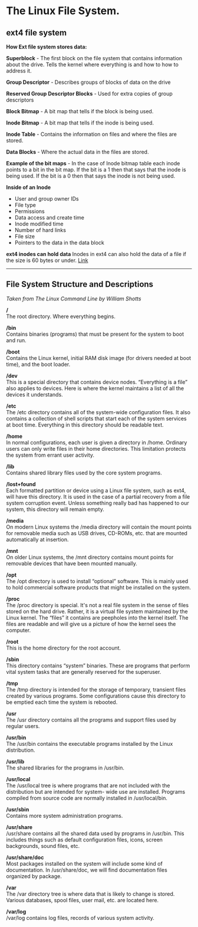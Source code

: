 # The Linux File System.

## ext4 file system

**How Ext file system stores data:**</br>

**Superblock** - The first block on the file system that contains
information about the drive. Tells the kernel where everything is and
how to how to address it. 

**Group Descriptor** - Describes groups of blocks of data on the drive

**Reserved Group Descriptor Blocks** - Used for extra copies of group
descriptors

**Block Bitmap** - A bit map that tells if the block is being used.

**Inode Bitmap** - A bit map that tells if the inode is being used.

**Inode Table** - Contains the information on files and where the files are
stored.

**Data Blocks** - Where the actual data in the files are stored. 

**Example of the bit maps** - In the case of Inode bitmap table each inode
points to a bit in the bit map. If the bit is a 1 then that says that
the inode is being used. If the bit is a 0 then that says the inode is
not being used.

**Inside of an Inode**
* User and group owner IDs
* File type
* Permissions
* Data access and create time
* Inode modified time
* Number of hard links
* File size
* Pointers to the data in the data block

**ext4 inodes can hold data**
Inodes in ext4 can also hold the data of a file if the size is 60 bytes
or under.
[Link](https://ext4.wiki.kernel.org/index.php/Ext4_Disk_Layout#Inline_Data)

---

## File System Structure and Descriptions 
*Taken from The Linux Command Line by William Shotts*

**/**</br> 
The root directory. Where everything begins.

**/bin**</br> 
Contains binaries (programs) that must be present for the
system to boot and run.

**/boot**</br> 
Contains the Linux kernel, initial RAM disk image (for
drivers needed at boot time), and the boot loader.

**/dev**</br> 
This is a special directory that contains device nodes.
“Everything is a file” also applies to devices. Here is where
the kernel maintains a list of all the devices it understands.

**/etc**</br> 
The /etc directory contains all of the system-wide
configuration files. It also contains a collection of shell
scripts that start each of the system services at boot time.
Everything in this directory should be readable text.

**/home**</br> 
In normal configurations, each user is given a directory in
/home. Ordinary users can only write files in their home
directories. This limitation protects the system from errant
user activity.

**/lib**</br> 
Contains shared library files used by the core system
programs. 

**/lost+found**</br> 
Each formatted partition or device using a Linux file system,
such as ext4, will have this directory. It is used in the case of
a partial recovery from a file system corruption event.
Unless something really bad has happened to our system,
this directory will remain empty.

**/media**</br> 
On modern Linux systems the /media directory will
contain the mount points for removable media such as USB
drives, CD-ROMs, etc. that are mounted automatically at
insertion.

**/mnt**</br> 
On older Linux systems, the /mnt directory contains mount
points for removable devices that have been mounted
manually.

**/opt**</br> 
The /opt directory is used to install “optional” software.
This is mainly used to hold commercial software products
that might be installed on the system.

**/proc**</br> 
The /proc directory is special. It's not a real file system in
the sense of files stored on the hard drive. Rather, it is a
virtual file system maintained by the Linux kernel. The
“files” it contains are peepholes into the kernel itself. The
files are readable and will give us a picture of how the
kernel sees the computer.

**/root**</br> 
This is the home directory for the root account.

**/sbin**</br> 
This directory contains “system” binaries. These are
programs that perform vital system tasks that are generally
reserved for the superuser.

**/tmp**</br> 
The /tmp directory is intended for the storage of temporary,
transient files created by various programs. Some
configurations cause this directory to be emptied each time
the system is rebooted.

**/usr**</br> 
The /usr directory contains all the programs and support files used 
by regular users.

**/usr/bin**</br> 
The /usr/bin contains the executable programs installed by
the Linux distribution. 

**/usr/lib**</br> 
The shared libraries for the programs in /usr/bin.

**/usr/local**</br> 
The /usr/local tree is where programs that are not
included with the distribution but are intended for system-
wide use are installed. Programs compiled from source code
are normally installed in /usr/local/bin. 

**/usr/sbin**</br> 
Contains more system administration programs.

**/usr/share**</br> 
/usr/share contains all the shared data used by
programs in /usr/bin. This includes things such as
default configuration files, icons, screen backgrounds, sound
files, etc.

**/usr/share/doc**</br> 
Most packages installed on the system will include some
kind of documentation. In /usr/share/doc, we will find
documentation files organized by package.
 
**/var**</br> 
The /var directory tree is where data that is likely to change is stored. 
Various databases, spool files, user mail, etc. are located here.

**/var/log**</br> 
/var/log contains log files, records of various system
activity. 

